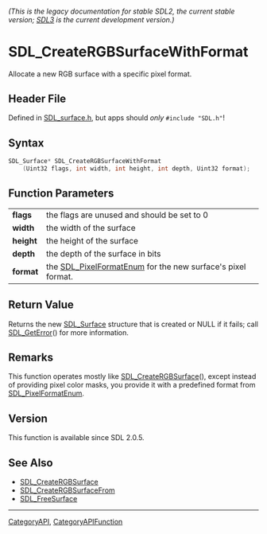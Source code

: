 ###### (This is the legacy documentation for stable SDL2, the current stable version; [SDL3](https://wiki.libsdl.org/SDL3/) is the current development version.)
# SDL_CreateRGBSurfaceWithFormat

Allocate a new RGB surface with a specific pixel format.

## Header File

Defined in [SDL_surface.h](https://github.com/libsdl-org/SDL/blob/SDL2/include/SDL_surface.h), but apps should _only_ `#include "SDL.h"`!

## Syntax

```c
SDL_Surface* SDL_CreateRGBSurfaceWithFormat
    (Uint32 flags, int width, int height, int depth, Uint32 format);

```

## Function Parameters

|                |                                                                                    |
| -------------- | ---------------------------------------------------------------------------------- |
| **flags**      | the flags are unused and should be set to 0                                        |
| **width**      | the width of the surface                                                           |
| **height**     | the height of the surface                                                          |
| **depth**      | the depth of the surface in bits                                                   |
| **format**     | the [SDL_PixelFormatEnum](SDL_PixelFormatEnum) for the new surface's pixel format. |

## Return Value

Returns the new [SDL_Surface](SDL_Surface) structure that is created or
NULL if it fails; call [SDL_GetError](SDL_GetError)() for more information.

## Remarks

This function operates mostly like
[SDL_CreateRGBSurface](SDL_CreateRGBSurface)(), except instead of providing
pixel color masks, you provide it with a predefined format from
[SDL_PixelFormatEnum](SDL_PixelFormatEnum).

## Version

This function is available since SDL 2.0.5.

## See Also

* [SDL_CreateRGBSurface](SDL_CreateRGBSurface)
* [SDL_CreateRGBSurfaceFrom](SDL_CreateRGBSurfaceFrom)
* [SDL_FreeSurface](SDL_FreeSurface)

----
[CategoryAPI](CategoryAPI), [CategoryAPIFunction](CategoryAPIFunction)

